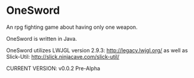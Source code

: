 # OneSword
An rpg fighting game about having only one weapon.

OneSword is written in Java.

OneSword utilizes LWJGL version 2.9.3: http://legacy.lwjgl.org/
as well as Slick-Util: http://slick.ninjacave.com/slick-util/

CURRENT VERSION: v0.0.2 Pre-Alpha
